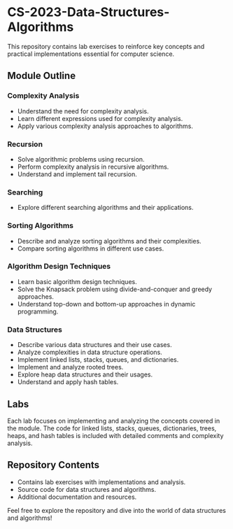 # CS-2023-Data-Structures-Algorithms

This repository contains lab exercises to reinforce key concepts and practical implementations essential for computer science.

## Module Outline

### Complexity Analysis

- Understand the need for complexity analysis.
- Learn different expressions used for complexity analysis.
- Apply various complexity analysis approaches to algorithms.

### Recursion

- Solve algorithmic problems using recursion.
- Perform complexity analysis in recursive algorithms.
- Understand and implement tail recursion.

### Searching

- Explore different searching algorithms and their applications.

### Sorting Algorithms

- Describe and analyze sorting algorithms and their complexities.
- Compare sorting algorithms in different use cases.

### Algorithm Design Techniques

- Learn basic algorithm design techniques.
- Solve the Knapsack problem using divide-and-conquer and greedy approaches.
- Understand top-down and bottom-up approaches in dynamic programming.

### Data Structures

- Describe various data structures and their use cases.
- Analyze complexities in data structure operations.
- Implement linked lists, stacks, queues, and dictionaries.
- Implement and analyze rooted trees.
- Explore heap data structures and their usages.
- Understand and apply hash tables.

## Labs

Each lab focuses on implementing and analyzing the concepts covered in the module. The code for linked lists, stacks, queues, dictionaries, trees, heaps, and hash tables is included with detailed comments and complexity analysis.

## Repository Contents

- Contains lab exercises with implementations and analysis.
- Source code for data structures and algorithms.
- Additional documentation and resources.

Feel free to explore the repository and dive into the world of data structures and algorithms!

